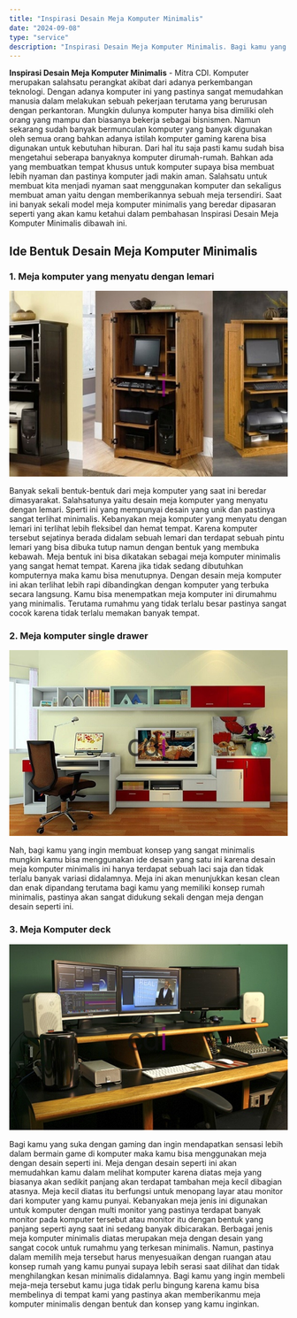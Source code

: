 ```yaml
---
title: "Inspirasi Desain Meja Komputer Minimalis"
date: "2024-09-08"
type: "service"
description: "Inspirasi Desain Meja Komputer Minimalis. Bagi kamu yang ingin membeli meja-meja tersebut kamu juga tidak perlu bingung karena kamu bisa membelinya di tempat..."
---
```


**Inspirasi Desain Meja Komputer Minimalis** - Mitra CDI. Komputer merupakan salahsatu perangkat akibat dari adanya perkembangan teknologi. Dengan adanya komputer ini yang pastinya sangat memudahkan manusia dalam melakukan sebuah pekerjaan terutama yang berurusan dengan perkantoran.
Mungkin dulunya komputer hanya bisa dimiliki oleh orang yang mampu dan biasanya bekerja sebagai bisnismen. Namun sekarang sudah banyak bermunculan komputer yang banyak digunakan oleh semua orang bahkan adanya istilah komputer gaming karena bisa digunakan untuk kebutuhan hiburan.
Dari hal itu saja pasti kamu sudah bisa mengetahui seberapa banyaknya komputer dirumah-rumah. Bahkan ada yang membuatkan tempat khusus untuk komputer supaya bisa membuat lebih nyaman dan pastinya komputer jadi makin aman.
Salahsatu untuk membuat kita menjadi nyaman saat menggunakan komputer dan sekaligus membuat aman yaitu dengan memberikannya sebuah meja tersendiri. Saat ini banyak sekali model meja komputer minimalis yang beredar dipasaran seperti yang akan kamu ketahui dalam pembahasan Inspirasi Desain Meja Komputer Minimalis dibawah ini.
## Ide Bentuk Desain Meja Komputer Minimalis
### 1\. Meja komputer yang menyatu dengan lemari

![Desain Meja Komputer](/images/blog/meja-komputer-002.jpg)

Banyak sekali bentuk-bentuk dari meja komputer yang saat ini beredar dimasyarakat. Salahsatunya yaitu desain meja komputer yang menyatu dengan lemari. Sperti ini yang mempunyai desain yang unik dan pastinya sangat terlihat minimalis.
Kebanyakan meja komputer yang menyatu dengan lemari ini terlihat lebih fleksibel dan hemat tempat. Karena komputer tersebut sejatinya berada didalam sebuah lemari dan terdapat sebuah pintu lemari yang bisa dibuka tutup namun dengan bentuk yang membuka kebawah.
Meja bentuk ini bisa dikatakan sebagai meja komputer minimalis yang sangat hemat tempat. Karena jika tidak sedang dibutuhkan komputernya maka kamu bisa menutupnya. Dengan desain meja komputer ini akan terlihat lebih rapi dibandingkan dengan komputer yang terbuka secara langsung.
Kamu bisa menempatkan meja komputer ini dirumahmu yang minimalis. Terutama rumahmu yang tidak terlalu besar pastinya sangat cocok karena tidak terlalu memakan banyak tempat.
### 2\. Meja komputer single drawer

![Desain Meja Komputer](/images/blog/meja-komputer-001.jpg)

Nah, bagi kamu yang ingin membuat konsep yang sangat minimalis mungkin kamu bisa menggunakan ide desain yang satu ini karena desain meja komputer minimalis ini hanya terdapat sebuah laci saja dan tidak terlalu banyak variasi didalamnya.
Meja ini akan menunjukkan kesan clean dan enak dipandang terutama bagi kamu yang memiliki konsep rumah minimalis, pastinya akan sangat didukung sekali dengan meja dengan desain seperti ini.
### 3\. Meja Komputer deck

![Desain Meja Komputer](/images/blog/meja-komputer-003.jpg)

Bagi kamu yang suka dengan gaming dan ingin mendapatkan sensasi lebih dalam bermain game di komputer maka kamu bisa menggunakan meja dengan desain seperti ini.
Meja dengan desain seperti ini akan memudahkan kamu dalam melihat komputer karena diatas meja yang biasanya akan sedikit panjang akan terdapat tambahan meja kecil dibagian atasnya. Meja kecil diatas itu berfungsi untuk menopang layar atau monitor dari komputer yang kamu punyai. Kebanyakan meja jenis ini digunakan untuk komputer dengan multi monitor yang pastinya terdapat banyak monitor pada komputer tersebut atau monitor itu dengan bentuk yang panjang seperti ayng saat ini sedang banyak dibicarakan.
Berbagai jenis meja komputer minimalis diatas merupakan meja dengan desain yang sangat cocok untuk rumahmu yang terkesan minimalis. Namun, pastinya dalam memilih meja tersebut harus menyesuaikan dengan ruangan atau konsep rumah yang kamu punyai supaya lebih serasi saat dilihat dan tidak menghilangkan kesan minimalis didalamnya.
Bagi kamu yang ingin membeli meja-meja tersebut kamu juga tidak perlu bingung karena kamu bisa membelinya di tempat kami yang pastinya akan memberikanmu meja komputer minimalis dengan bentuk dan konsep yang kamu inginkan.
